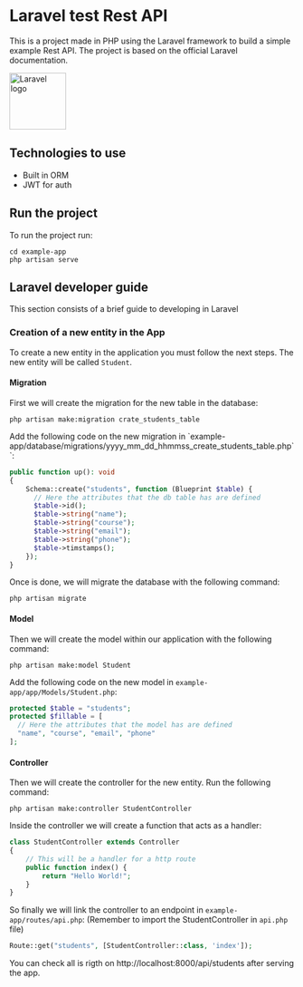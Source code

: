 # Laravel test Rest API

This is a project made in PHP using the Laravel framework to build a simple example Rest API. 
The project is based on the official Laravel documentation.

<img title="Laravel" alt="Laravel logo" width="100" src="https://laravel.com/img/logomark.min.svg">

## Technologies to use
- Built in ORM
- JWT for auth


## Run the project

To run the project run:
```
cd example-app
php artisan serve
```

## Laravel developer guide

This section consists of a brief guide to developing in Laravel

### Creation of a new entity in the App

To create a new entity in the application you must follow the next steps. The new entity will be called `Student`.

#### Migration

First we will create the migration for the new table in the database:
```
php artisan make:migration crate_students_table
```

Add the following code on the new migration in `example-app/database/migrations/yyyy_mm_dd_hhmmss_create_students_table.php``:
```php
public function up(): void
{
    Schema::create("students", function (Blueprint $table) {
      // Here the attributes that the db table has are defined
      $table->id();
      $table->string("name");
      $table->string("course");
      $table->string("email");
      $table->string("phone");
      $table->timstamps();
    });
}

```

Once is done, we will migrate the database with the following command:
```
php artisan migrate
```

#### Model
Then we will create the model within our application with the following command:
```
php artisan make:model Student
```

Add the following code on the new model in `example-app/app/Models/Student.php`:
```php
protected $table = "students";
protected $fillable = [
  // Here the attributes that the model has are defined
  "name", "course", "email", "phone" 
];
```

#### Controller
Then we will create the controller for the new entity. Run the following command:
```
php artisan make:controller StudentController
```

Inside the controller we will create a function that acts as a handler:
```php
class StudentController extends Controller
{
    // This will be a handler for a http route
    public function index() {
        return "Hello World!";
    }
}

```

So finally we will link the controller to an endpoint in `example-app/routes/api.php`:
(Remember to import the StudentController in `api.php` file)
```php
Route::get("students", [StudentController::class, 'index']);
```

You can check all is rigth on http://localhost:8000/api/students after serving the app.
